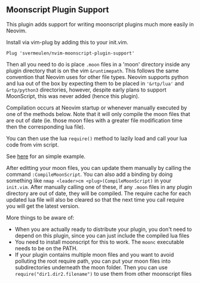 
## Moonscript Plugin Support

This plugin adds support for writing moonscript plugins much more easily in Neovim.

Install via vim-plug by adding this to your init.vim.

```
Plug 'svermeulen/nvim-moonscript-plugin-support'
```

Then all you need to do is place `.moon` files in a 'moon' directory inside any plugin directory that is on the vim `&runtimepath`.  This follows the same convention that Neovim uses for other file types.  Neovim supports python and lua out of the box by expecting them to be placed in `'&rtp/lua'` and `&rtp/python3` directories, however, despite early plans to support MoonScript, this was never added (hence this plugin).

Compilation occurs at Neovim startup or whenever manually executed by one of the methods below.  Note that it will only compile the moon files that are out of date (ie. those moon files with a greater file modification time then the corresponding lua file).

You can then use the lua `require()` method to lazily load and call your lua code from vim script.

See [here](https://github.com/svermeulen/nvim-moonscript-plugin-example) for an simple example.

After editting your moon files, you can update them manually by calling the command `:CompileMoonScript`.  You can also add a binding by doing something like `nmap <leader>cm <plug>(CompileMoonScript)` in your `init.vim`.  After manually calling one of these, if any `.moon` files in any plugin directory are out of date, they will be compiled.  The require cache for each updated lua file will also be cleared so that the next time you call require you will get the latest version.

More things to be aware of:
- When you are actually ready to distribute your plugin, you don't need to depend on this plugin, since you can just include the compiled lua files
- You need to install moonscript for this to work.  The `moonc` executable needs to be on the PATH.
- If your plugin contains multiple moon files and you want to avoid polluting the root require path, you can put your moon files into subdirectories underneath the moon folder.  Then you can use `require("dir1.dir2.filename")` to use them from other moonscript files

